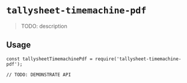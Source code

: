 # `tallysheet-timemachine-pdf`

> TODO: description

## Usage

```
const tallysheetTimemachinePdf = require('tallysheet-timemachine-pdf');

// TODO: DEMONSTRATE API
```
